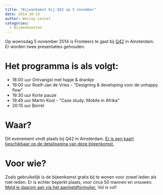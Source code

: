 ```yaml
---
title: "Bijeenkomst bij Q42 op 5 november"
date: 2014-10-15
author: Wesley Lancel
categories: 
  - Bijeenkomsten
---
```

Op woensdag 5 november 2014 is Fronteers te gast bij [Q42](http://www.q42.nl) in Amsterdam. Er worden twee presentaties gehouden.

# Het programma is als volgt:

* 18:00 uur Ontvangst met hapje & drankje
* 19:00 uur Roelf-Jan de Vries - "Designing & developing voor de unhappy flow"
* 19:30 uur Korte pauze
* 19:45 uur Martin Kool - "Case study: Mobile in Afrika"
* 20:15 uur Borrel

# Waar?

Dit evenement vindt plaats bij Q42 in Amsterdam. [Er is een kaart beschikbaar op de detailpagina van deze bijeenkomst.](/bijeenkomsten/2014/q42)

# Voor wie?

Zoals gebruikelijk is de bijeenkomst gratis bij te wonen voor zowel leden als niet-leden. Er is echter beperkt plaats, voor circa 50 mannen en vrouwen. [Meld je daarom aan via het aanmeldformulier.](/bijeenkomsten/2014/q42#formulier-1) Vol is vol!
